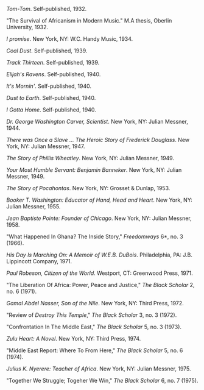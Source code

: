 *Tom-Tom*. Self-published, 1932.

"The Survival of Africanism in Modern Music." M.A thesis, Oberlin University, 1932. 

*I promise*. New York, NY: W.C. Handy Music, 1934.

*Coal Dust*. Self-published, 1939.

*Track Thirteen*. Self-published, 1939.

*Elijah's Ravens*. Self-published, 1940.

*It's Mornin'*. Self-published, 1940.

*Dust to Earth*. Self-published, 1940.

*I Gotta Home*. Self-published, 1940.

*Dr. George Washington Carver, Scientist*. New York, NY: Julian Messner, 1944. 

*There was Once a Slave ... The Heroic Story of Frederick Douglass*. New York, NY: Julian Messner, 1947. 

*The Story of Phillis Wheatley*. New York, NY: Julian Messner, 1949.

*Your Most Humble Servant: Benjamin Banneker*. New York, NY: Julian Messner, 1949. 

*The Story of Pocahontas*. New York, NY: Grosset & Dunlap, 1953.

*Booker T. Washington: Educator of Hand, Head and Heart*. New York, NY: Julian Messner, 1955.

*Jean Baptiste Pointe: Founder of Chicago*. New York, NY: Julian Messner, 1958. 

"What Happened In Ghana? The Inside Story," *Freedomways* 6*, no. 3 (1966).

*His Day Is Marching On: A Memoir of W.E.B. DuBois*. Philadelphia, PA: J.B. Lippincott Company, 1971.

*Paul Robeson, Citizen of the World*. Westport, CT: Greenwood Press, 1971.

"The Liberation Of Africa: Power, Peace and Justice," *The Black Scholar* 2, no. 6 (1971).

*Gamal Abdel Nasser, Son of the Nile*. New York, NY: Third Press, 1972.

"Review of *Destroy This Temple*," *The Black Scholar* 3, no. 3 (1972).

"Confrontation In The Middle East," *The Black Scholar* 5, no. 3 (1973).

*Zulu Heart: A Novel*. New York, NY: Third Press, 1974.

"Middle East Report: Where To From Here," *The Black Scholar* 5, no. 6 (1974).

*Julius K. Nyerere: Teacher of Africa*. New York, NY: Julian Messner, 1975. 

"Together We Struggle; Togeher We Win," *The Black Scholar* 6, no. 7 (1975). 
